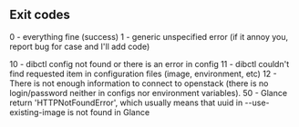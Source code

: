 Exit codes
----------
0 - everything fine (success)
1 - generic unspecified error (if it annoy you, report bug for case and I'll add code)

10 - dibctl config not found or there is an error in config
11 - dibctl couldn't find requested item in configuration files (image, environment, etc)
12 - There is not enough information to connect to openstack (there is no login/password neither in configs nor environment variables).
50 - Glance return 'HTTPNotFoundError', which usually means that uuid in --use-existing-image is not found in Glance
